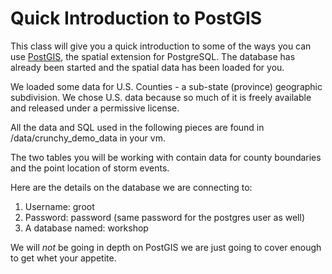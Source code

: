 # Quick Introduction to PostGIS
This class will give you a quick introduction to some of the ways you can use [PostGIS](https://postgis.net/), the spatial extension
for PostgreSQL. The database has already been started and the spatial data has been loaded for you.

We loaded some data for U.S. Counties - a sub-state (province) geographic subdivision. 
We chose U.S. data because so much of it is freely available and released under a permissive license. 

All the data and SQL used in the following pieces are found in /data/crunchy_demo_data in your vm.

The two tables you will be working with contain data for county boundaries and the point location of storm events. 

Here are the details on the database we are connecting to:
1. Username: groot
1. Password: password (same password for the postgres user as well)
1. A database named: workshop

We will _not_ be going in depth on PostGIS we are just going to cover enough to get whet your appetite. 

